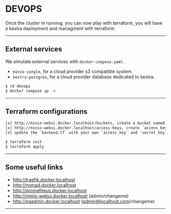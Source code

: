 # DEVOPS

Once the cluster in running, you can now play with terraform, you will have a kestra deployment and managment with terraform.

---

## External services

We simulate external services with `docker-compose.yaml`.
* `minio-single`, for a cloud provider s3 compatible system.
* `kestra-postgres`, for a cloud provider database dedicated to kestra.

```sh
$ cd devops
$ docker compose up -d
```

---

## Terraform configurations

```txt
[x] http://minio-webui.docker.localhost/buckets, create a bucket named `devops-terraform`
[x] http://minio-webui.docker.localhost/access-keys, create `access_key` and `secret_key`, in `read/write`
[x] update the `backend.tf` with your own `access_key` and `secret_key`
```

```sh
$ terraform init
$ terraform apply
```

---

## Some useful links

* http://traefik.docker.localhost
* http://nomad.docker.localhost
* http://prometheus.docker.localhost
* http://minio-webui.docker.localhost (admin/changeme)
* http://pgadmin.docker.localhost (admin@localhost.com/changeme)

---
